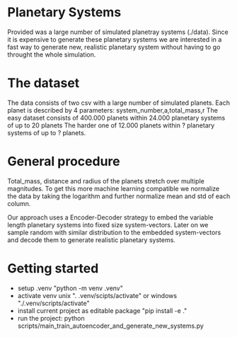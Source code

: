 # Planetary Systems
Provided was a large number of simulated planetray systems (./data). 
Since it is expensive to generate these planetary systems we are interested in a fast way to generate new, realistic planetary system without having to go throught the whole simulation.

# The dataset
The data consists of two csv with a large number of simulated planets.
Each planet is described by 4 parameters: system_number,a,total_mass,r
The easy dataset consists of 400.000 planets within 24.000 planetary systems of up to 20 planets
The harder one of 12.000 planets within ? planetary systems of up to ? planets.


# General procedure
Total_mass, distance and radius of the planets stretch over multiple magnitudes. To get this more machine learning compatible we normalize the data by taking the logarithm and further normalize mean and std of each column.

Our approach uses a Encoder-Decoder strategy to embed the variable length planetary systems into fixed size system-vectors.
Later on we sample random with similar distribution to the embedded system-vectors and decode them to generate realistic planetary systems. 


# Getting started

* setup .venv "python -m venv .venv"
* activate venv unix ". .venv/scipts/activate" or windows "./.venv/scripts/activate"
* install current project as editable package "pip install -e ."
* run the project: python scripts/main_train_autoencoder_and_generate_new_systems.py

